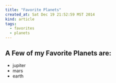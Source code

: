 ```yaml
---
title: "Favorite Planets"
created_at: Sat Dec 19 21:52:59 MST 2014
kind: article
tags:
  - favorites
  - planets
---
```


## A Few of my Favorite Planets are:

* jupiter
* mars
* earth

